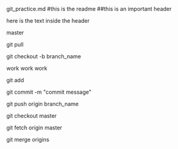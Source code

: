 git_practice.md
#this is the readme
##this is an important header

here is the text inside the header

master

git pull

git checkout -b branch_name

work work work

git add

git commit -m "commit message"

git push origin branch_name

git checkout master

git fetch origin master

git merge origins